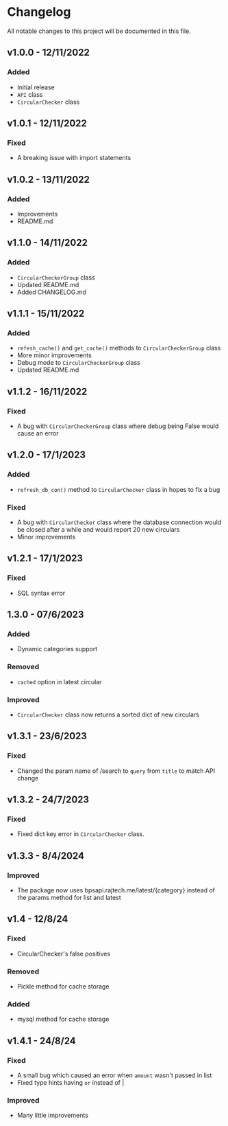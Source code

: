 # Changelog

All notable changes to this project will be documented in this file.

## v1.0.0 - 12/11/2022

### Added
- Initial release
- `API` class
- `CircularChecker` class

## v1.0.1 - 12/11/2022

### Fixed
- A breaking issue with import statements

## v1.0.2 - 13/11/2022

### Added
- Improvements 
- README.md

## v1.1.0 - 14/11/2022

### Added
- `CircularCheckerGroup` class
- Updated README.md
- Added CHANGELOG.md

## v1.1.1 - 15/11/2022

### Added
- `refesh_cache()` and `get_cache()` methods to `CircularCheckerGroup` class
- More minor improvements
- Debug mode to `CircularCheckerGroup` class
- Updated README.md

## v1.1.2 - 16/11/2022

### Fixed
- A bug with `CircularCheckerGroup` class where debug being False would cause an error

## v1.2.0 - 17/1/2023

### Added
- `refresh_db_con()` method to `CircularChecker` class in hopes to fix a bug

### Fixed
- A bug with `CircularChecker` class where the database connection would be closed after a while and would report 20 new circulars
- Minor improvements

## v1.2.1 - 17/1/2023

### Fixed
- SQL syntax error

## 1.3.0 - 07/6/2023

### Added
- Dynamic categories support

### Removed
- `cached` option in latest circular

### Improved
- `CircularChecker` class now returns a sorted dict of new circulars

## v1.3.1 - 23/6/2023

### Fixed
- Changed the param name of /search to `query` from `title` to match API change

## v1.3.2 - 24/7/2023

### Fixed
- Fixed dict key error in `CircularChecker` class.

## v1.3.3 - 8/4/2024

### Improved
- The package now uses bpsapi.rajtech.me/latest/{category} instead of the params method for list and latest

## v1.4 - 12/8/24

### Fixed
- CircularChecker's false positives 

### Removed 
- Pickle method for cache storage

### Added
- mysql method for cache storage

## v1.4.1 - 24/8/24

### Fixed
- A small bug which caused an error when `amount` wasn't passed in list
- Fixed type hints having `or` instead of |

### Improved
- Many little improvements